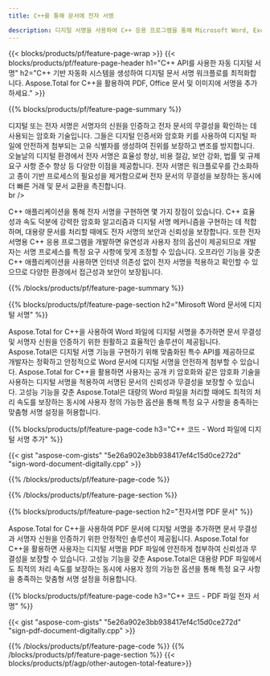 ```yaml
---
title: C++를 통해 문서에 전자 서명 

description: 디지털 서명을 사용하여 C++ 응용 프로그램을 통해 Microsoft Word, Excel, PowerPoint, PDF 및 이미지를 포함한 파일에 서명하세요. 앱을 통해 온라인으로 전자 서명을 추가하세요.
---
```


{{< blocks/products/pf/feature-page-wrap >}}
{{< blocks/products/pf/feature-page-header h1="C++ API를 사용한 자동 디지털 서명" h2="C++ 기반 자동화 시스템을 생성하여 디지털 문서 서명 워크플로를 최적화합니다. Aspose.Total for C++을 활용하여 PDF, Office 문서 및 이미지에 서명을 추가하세요." >}}

{{% blocks/products/pf/feature-page-summary %}}

디지털 또는 전자 서명은 서명자의 신원을 인증하고 전자 문서의 무결성을 확인하는 데 사용되는 암호화 기술입니다. 그들은 디지털 인증서와 암호화 키를 사용하여 디지털 파일에 안전하게 첨부되는 고유 식별자를 생성하여 진위를 보장하고 변조를 방지합니다. 오늘날의 디지털 환경에서 전자 서명은 효율성 향상, 비용 절감, 보안 강화, 법률 및 규제 요구 사항 준수 향상 등 다양한 이점을 제공합니다. 전자 서명은 워크플로우를 간소화하고 종이 기반 프로세스의 필요성을 제거함으로써 전자 문서의 무결성을 보장하는 동시에 더 빠른 거래 및 문서 교환을 촉진합니다. <br /> br />

C++ 애플리케이션을 통해 전자 서명을 구현하면 몇 가지 장점이 있습니다. C++ 효율성과 속도 덕분에 강력한 암호화 알고리즘과 디지털 서명 메커니즘을 구현하는 데 적합하며, 대용량 문서를 처리할 때에도 전자 서명의 보안과 신뢰성을 보장합니다. 또한 전자 서명용 C++ 응용 프로그램을 개발하면 유연성과 사용자 정의 옵션이 제공되므로 개발자는 서명 프로세스를 특정 요구 사항에 맞게 조정할 수 있습니다. 오프라인 기능을 갖춘 C++ 애플리케이션을 사용하면 인터넷 의존성 없이 전자 서명을 적용하고 확인할 수 있으므로 다양한 환경에서 접근성과 보안이 보장됩니다. 

{{% /blocks/products/pf/feature-page-summary  %}}

{{% blocks/products/pf/feature-page-section  h2="Mirosoft Word 문서에 디지털 서명" %}}

Aspose.Total for C++을 사용하여 Word 파일에 디지털 서명을 추가하면 문서 무결성 및 서명자 신원을 인증하기 위한 원활하고 효율적인 솔루션이 제공됩니다. Aspose.Total은 디지털 서명 기능을 구현하기 위해 맞춤화된 특수 API를 제공하므로 개발자는 정확하고 안정적으로 Word 문서에 디지털 서명을 안전하게 첨부할 수 있습니다. Aspose.Total for C++을 활용하면 사용자는 공개 키 암호화와 같은 암호화 기술을 사용하는 디지털 서명을 적용하여 서명된 문서의 신뢰성과 무결성을 보장할 수 있습니다. 고성능 기능을 갖춘 Aspose.Total은 대량의 Word 파일을 처리할 때에도 최적의 처리 속도를 보장하는 동시에 사용자 정의 가능한 옵션을 통해 특정 요구 사항을 충족하는 맞춤형 서명 설정을 허용합니다. 

{{% blocks/products/pf/feature-page-code h3="C++ 코드 - Word 파일에 디지털 서명 추가" %}}

{{< gist "aspose-com-gists" "5e26a902e3bb938417ef4c15d0ce272d" "sign-word-document-digitally.cpp" >}}

{{% /blocks/products/pf/feature-page-code  %}}

{{% /blocks/products/pf/feature-page-section %}}

{{% blocks/products/pf/feature-page-section  h2="전자서명 PDF 문서" %}}

Aspose.Total for C++을 사용하여 PDF 문서에 디지털 서명을 추가하면 문서 무결성과 서명자 신원을 인증하기 위한 안정적인 솔루션이 제공됩니다.  Aspose.Total for C++을 활용하면 사용자는 디지털 서명을 PDF 파일에 안전하게 첨부하여 신뢰성과 무결성을 보장할 수 있습니다. 고성능 기능을 갖춘 Aspose.Total은 대용량 PDF 파일에서도 최적의 처리 속도를 보장하는 동시에 사용자 정의 가능한 옵션을 통해 특정 요구 사항을 충족하는 맞춤형 서명 설정을 허용합니다.

{{% blocks/products/pf/feature-page-code h3="C++ 코드 - PDF 파일 전자 서명" %}}

{{< gist "aspose-com-gists" "5e26a902e3bb938417ef4c15d0ce272d" "sign-pdf-document-digitally.cpp" >}}

{{% /blocks/products/pf/feature-page-code  %}}
{{% /blocks/products/pf/feature-page-section %}}
{{< blocks/products/pf/agp/other-autogen-total-feature>}}